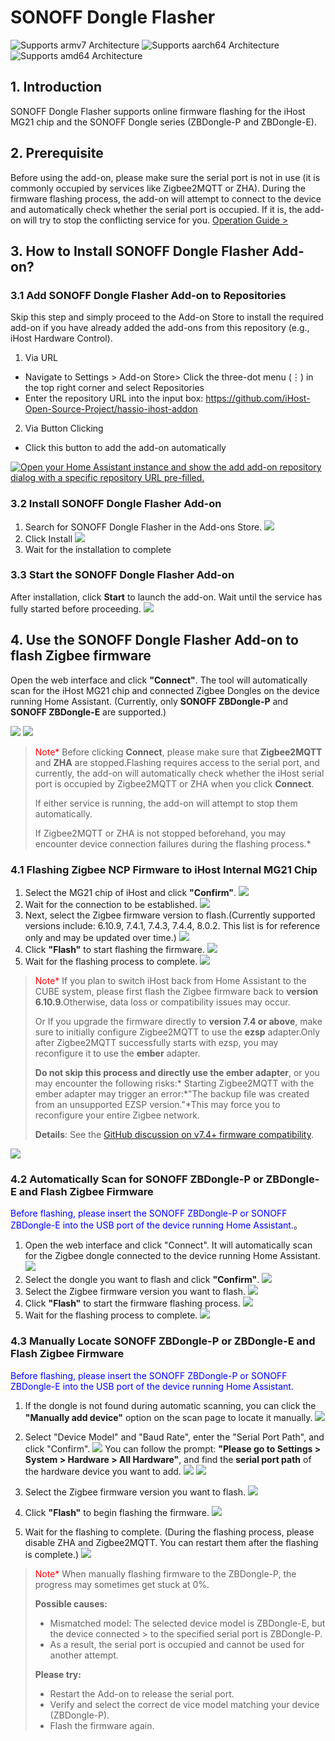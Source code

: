 # SONOFF Dongle Flasher

![Supports armv7 Architecture](https://img.shields.io/badge/armv7-yes-green.svg) ![Supports aarch64 Architecture](https://img.shields.io/badge/aarch64-yes-green.svg) ![Supports amd64 Architecture](https://img.shields.io/badge/amd64-yes-green.svg)

## 1. Introduction
SONOFF Dongle Flasher supports online firmware flashing for the iHost MG21 chip and the SONOFF Dongle series (ZBDongle-P and ZBDongle-E).

## 2. Prerequisite
Before using the add-on, please make sure the serial port is not in use (it is commonly occupied by services like Zigbee2MQTT or ZHA).
During the firmware flashing process, the add-on will attempt to connect to the device and automatically check whether the serial port is occupied.
If it is, the add-on will try to stop the conflicting service for you.
[Operation Guide >](https://github.com/iHost-Open-Source-Project/ha-operating-system?tab=readme-ov-file#readme)

## 3. How to Install SONOFF Dongle Flasher Add-on?
### 3.1 Add SONOFF Dongle Flasher Add-on to Repositories
Skip this step and simply proceed to the Add-on Store to install the required add-on if you have already added the add-ons from this repository (e.g., iHost Hardware Control).
1. Via URL
- Navigate to Settings > Add-on Store> Click the three-dot menu (⋮) in the top right corner and select Repositories
- Enter the repository URL into the input box: https://github.com/iHost-Open-Source-Project/hassio-ihost-addon
2. Via Button Clicking
- Click this button to add the add-on automatically 

[![Open your Home Assistant instance and show the add add-on repository dialog with a specific repository URL pre-filled.](https://my.home-assistant.io/badges/supervisor_add_addon_repository.svg)](https://my.home-assistant.io/redirect/supervisor_add_addon_repository/?repository_url=https%3A%2F%2Fgithub.com%2FiHost-Open-Source-Project%2Fhassio-ihost-addon)
### 3.2 Install SONOFF Dongle Flasher Add-on
1.    Search for SONOFF Dongle Flasher in the Add-ons Store.
![](https://raw.githubusercontent.com/iHost-Open-Source-Project/hassio-ihost-addon/master/hassio-ihost-sonoff-dongle-flasher/images/find.png)
2.    Click Install
![](https://raw.githubusercontent.com/iHost-Open-Source-Project/hassio-ihost-addon/master/hassio-ihost-sonoff-dongle-flasher/images/install_button.png)
3.   Wait for the installation to complete
### 3.3 Start the SONOFF Dongle Flasher Add-on
After installation, click **Start**  to launch the add-on. Wait until the service has fully started before proceeding.
![](https://raw.githubusercontent.com/iHost-Open-Source-Project/hassio-ihost-addon/master/hassio-ihost-sonoff-dongle-flasher/images/start_button.png)
## 4. Use the **SONOFF Dongle Flasher Add-on** to flash Zigbee firmware

Open the web interface and click **"Connect"**. The tool will automatically scan for the iHost MG21 chip and connected Zigbee Dongles on the device running Home Assistant.
(Currently, only **SONOFF ZBDongle-P** and **SONOFF ZBDongle-E** are supported.)

![](https://raw.githubusercontent.com/iHost-Open-Source-Project/hassio-ihost-addon/master/hassio-ihost-sonoff-dongle-flasher/images/MG21_connect_button.png)
![](https://raw.githubusercontent.com/iHost-Open-Source-Project/hassio-ihost-addon/master/hassio-ihost-sonoff-dongle-flasher/images/MG21_connect_scan.png) 

> </font><font color="red">Note*</font> Before clicking **Connect**, please make sure that **Zigbee2MQTT** and **ZHA** are stopped.Flashing requires access to the serial port, and currently, the add-on will automatically check whether the iHost serial port is occupied by Zigbee2MQTT or ZHA when you click **Connect**.
> 
> If either service is running, the add-on will attempt to stop them automatically.
> 
> If Zigbee2MQTT or ZHA is not stopped beforehand, you may encounter device connection failures during the flashing process.*


### 4.1 Flashing Zigbee NCP Firmware to iHost Internal MG21 Chip
1. Select the MG21 chip of iHost and click **"Confirm"**.
![](https://raw.githubusercontent.com/iHost-Open-Source-Project/hassio-ihost-addon/master/hassio-ihost-sonoff-dongle-flasher/images/MG21_connect_scan_confirm_button.png)
2. Wait for the connection to be established.
![](https://raw.githubusercontent.com/iHost-Open-Source-Project/hassio-ihost-addon/master/hassio-ihost-sonoff-dongle-flasher/images/MG21_connect_scan_Waiting%20for%20success.png)
3. Next, select the Zigbee firmware version to flash.(Currently supported versions include: 6.10.9, 7.4.1, 7.4.3, 7.4.4, 8.0.2. This list is for reference only and may be updated over time.)
![](https://raw.githubusercontent.com/iHost-Open-Source-Project/hassio-ihost-addon/master/hassio-ihost-sonoff-dongle-flasher/images/MG21_Select%20Firmware.png)
4. Click **"Flash"** to start flashing the firmware.
![](https://raw.githubusercontent.com/iHost-Open-Source-Project/hassio-ihost-addon/master/hassio-ihost-sonoff-dongle-flasher/images/MG21_Flash.png)
5. Wait for the flashing process to complete.
![](https://raw.githubusercontent.com/iHost-Open-Source-Project/hassio-ihost-addon/master/hassio-ihost-sonoff-dongle-flasher/images/MG21_Flash_success.png)
></font><font color="red">Note*</font> If you plan to switch iHost back from Home Assistant to the CUBE system, please first flash the Zigbee firmware back to **version 6.10.9**.Otherwise, data loss or compatibility issues may occur.
>
> Or If you upgrade the firmware directly to **version 7.4 or above**, make sure to initially configure Zigbee2MQTT to use the **ezsp** adapter.Only after Zigbee2MQTT successfully starts with ezsp, you may reconfigure it to use the **ember** adapter.
>
> **Do not skip this process and directly use the ember adapter**, or you may encounter the following risks:* Starting Zigbee2MQTT with the ember adapter may trigger an error:*"The backup file was created from an unsupported EZSP version."*This may force you to reconfigure your entire Zigbee network.
> 
> **Details**: See the [GitHub discussion on v7.4+ firmware compatibility](https://github.com/Koenkk/zigbee2mqtt/discussions/22919).


![](https://raw.githubusercontent.com/iHost-Open-Source-Project/hassio-ihost-addon/master/hassio-ihost-sonoff-dongle-flasher/images/MG21_ewelink_cube.png)
### 4.2 Automatically Scan for SONOFF ZBDongle-P or ZBDongle-E and Flash Zigbee Firmware

<font color="blue">Before flashing, please insert the SONOFF ZBDongle-P or SONOFF ZBDongle-E into the USB port of the device running Home Assistant.</font>。
1. Open the web interface and click "Connect". It will automatically scan for the Zigbee dongle connected to the device running Home Assistant.
![](https://raw.githubusercontent.com/iHost-Open-Source-Project/hassio-ihost-addon/master/hassio-ihost-sonoff-dongle-flasher/images/Dongle_Auto_scan.png)
2. Select the dongle you want to flash and click **"Confirm"**.
![](https://raw.githubusercontent.com/iHost-Open-Source-Project/hassio-ihost-addon/master/hassio-ihost-sonoff-dongle-flasher/images/Dongle_Auto_confirm.png)
3. Select the Zigbee firmware version you want to flash.
![](https://raw.githubusercontent.com/iHost-Open-Source-Project/hassio-ihost-addon/master/hassio-ihost-sonoff-dongle-flasher/images/Dongle_Auto_Select%20Firmware.png)
4. Click **"Flash"** to start the firmware flashing process.
![](https://raw.githubusercontent.com/iHost-Open-Source-Project/hassio-ihost-addon/master/hassio-ihost-sonoff-dongle-flasher/images/Dongle_Auto_flash.png)
5. Wait for the flashing process to complete.
![](https://raw.githubusercontent.com/iHost-Open-Source-Project/hassio-ihost-addon/master/hassio-ihost-sonoff-dongle-flasher/images/Dongle_Auto_Flash%20complet.png)
### 4.3 Manually Locate SONOFF ZBDongle-P or ZBDongle-E and Flash Zigbee Firmware
<font color="blue">Before flashing, please insert the SONOFF ZBDongle-P or SONOFF ZBDongle-E into the USB port of the device running Home Assistant.</font>

1. If the dongle is not found during automatic scanning, you can click the **"Manually add device"** option on the scan page to locate it manually.
![](https://raw.githubusercontent.com/iHost-Open-Source-Project/hassio-ihost-addon/master/hassio-ihost-sonoff-dongle-flasher/images/Dongle_Manually.png)

2. Select "Device Model" and "Baud Rate", enter the "Serial Port Path", and click "Confirm".
![](https://raw.githubusercontent.com/iHost-Open-Source-Project/hassio-ihost-addon/master/hassio-ihost-sonoff-dongle-flasher/images/Dongle_Manually_Information.png)
You can follow the prompt: **"Please go to Settings > System > Hardware > All Hardware"**, and find the **serial port path** of the hardware device you want to add.
![](https://raw.githubusercontent.com/iHost-Open-Source-Project/hassio-ihost-addon/master/hassio-ihost-sonoff-dongle-flasher/images/Dongle_Manually_hint1.png)
![](https://raw.githubusercontent.com/iHost-Open-Source-Project/hassio-ihost-addon/master/hassio-ihost-sonoff-dongle-flasher/images/Dongle_Manually_hint2.png)
3. Select the Zigbee firmware version you want to flash.
![](https://raw.githubusercontent.com/iHost-Open-Source-Project/hassio-ihost-addon/master/hassio-ihost-sonoff-dongle-flasher/images/Dongle_Manual_Select%20Firmware.png)

4. Click **"Flash"** to begin flashing the firmware.
![](https://raw.githubusercontent.com/iHost-Open-Source-Project/hassio-ihost-addon/master/hassio-ihost-sonoff-dongle-flasher/images/Dongle_Manual_flash.png)

5. Wait for the flashing to complete. (During the flashing process, please disable ZHA and Zigbee2MQTT. You can restart them after the flashing is complete.)
![](https://raw.githubusercontent.com/iHost-Open-Source-Project/hassio-ihost-addon/master/hassio-ihost-sonoff-dongle-flasher/images/Dongle_Manual_Flash%20complet.png)

> </font><font color="red">Note*</font> When manually flashing firmware to the ZBDongle-P, the progress may sometimes get stuck at 0%.
> 
> **Possible causes:**
> - Mismatched model: The selected device model is ZBDongle-E, but the device connected > to the specified serial port is ZBDongle-P.
> - As a result, the serial port is occupied and cannot be used for another attempt.
> 
> **Please try:**
> - Restart the Add-on to release the serial port.
> - Verify and select the correct de vice model matching your device (ZBDongle-P).
> - Flash the firmware again.

